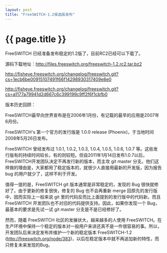 ```yaml
---
layout: post
title: "FreeSWITCH-1.2侯选版发布"
---
```


# {{ page.title }}

FreeSWITCH 已经准备发布稳定的1.2版了，目前RC2已经可以下载了。

源码下载地址：<http://files.freeswitch.org/freeswitch-1.2.rc2.tar.bz2>


<http://fisheye.freeswitch.org/changelog/freeswitch.git?cs=1ecb6be00915107491f66f14298930317409e8e0>

<http://fisheye.freeswitch.org/changelog/freeswitch.git?cs=a1177a79941d2d667c6c399199c9ff2f6f1cbfb0>


版本历史回顾：

FreeSWITCH最早向世界宣布是在2006年1月份，有记载的最早的应用是2007年6月份。

FreeSWITCH's 第一个官方的发行版是 1.0.0 release (Phoenix)，于当地时间 2008年5月26日发布。

FreeSWITCH 曾经发布过  1.0.1, 1.0.2, 1.0.3, 1.0.4, 1.0.5, 1.0.6, 1.0.7 等。这些发行版有的持续时间较长，有的则较短。但自2011年1月14日发布1.0.7以后，FreeSWITCH开发团队决定不再发行新的版本，而主攻 git master 分支。他们这样做的理由是，大家都用了稳定版本的，就很少人直接用最新的开发版，因为报告 bug 的用户就少了，这样不利于开发。

值得一提的是，FreeSWITCH git 版本通常是非常稳定的，发现的 Bug 很快就修好了。由于更新的修复很快，修复的 Bug 也不会再重新 merge 回原先的发行版中，因而实际上一般来说 git 里的代码反而比上面提到的发行版中的代码新。而且 FreeSWITCH 开发团队也不对旧的代码提供支持。因此，如果你发现一个 Bug，最基本的要求是先试一试 git master 分支是不是已经修好了。

然而，随着 FreeSWITCH 社区的发展状大，越来越多的人使用 FreeSWITCH。在生产环境中保持一个稳定的版本对一般用户来讲还真不是一件很容易的事。所以，开发团队后来决定发布并维护一个新的稳定版本 FreeSWITCH-1.2 (<http://freeswitch.org/node/383>)，以后在稳定版本中就不再追加新的特性，而只修复未来发现的Bug。
